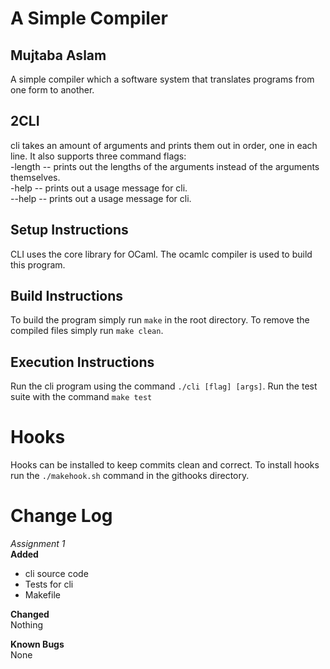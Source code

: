 # A Simple Compiler
## Mujtaba Aslam
A simple compiler which a software system that translates programs from one form to another.

## 2CLI  
cli takes an amount of arguments and prints them out in order, one in each line. It also supports three command flags:  
-length -- prints out the lengths of the arguments instead of the arguments themselves.  
-help -- prints out a usage message for cli.  
--help -- prints out a usage message for cli.  

## Setup Instructions
CLI uses the core library for OCaml. The ocamlc compiler is used to build this program.

## Build Instructions
To build the program simply run `make` in the root directory. To remove the compiled files simply run `make clean`.

## Execution Instructions
Run the cli program using the command `./cli [flag] [args]`. Run the test suite with the command `make test`

# Hooks
Hooks can be installed to keep commits clean and correct. To install hooks run the `./makehook.sh` command in the githooks directory.

# Change Log  
*Assignment 1*  
**Added**  
* cli source code  
* Tests for cli   
* Makefile  

**Changed**  
Nothing  

**Known Bugs**  
None  
